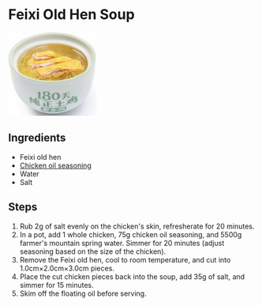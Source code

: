 # Feixi Old Hen Soup

![Feixi Old Hen Soup](/images/肥西老母鸡汤.png)

## Ingredients

- Feixi old hen
- [Chicken oil seasoning](/en/配料/鸡油料.md)
- Water
- Salt

## Steps

1. Rub 2g of salt evenly on the chicken's skin, refresherate for 20 minutes.
2. In a pot, add 1 whole chicken, 75g chicken oil seasoning, and 5500g farmer's mountain spring water. Simmer for 20 minutes (adjust seasoning based on the size of the chicken).
3. Remove the Feixi old hen, cool to room temperature, and cut into 1.0cm×2.0cm×3.0cm pieces.
4. Place the cut chicken pieces back into the soup, add 35g of salt, and simmer for 15 minutes.
5. Skim off the floating oil before serving.
